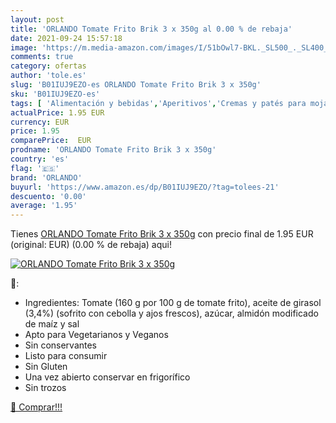 ```yaml
---
layout: post
title: 'ORLANDO Tomate Frito Brik 3 x 350g al 0.00 % de rebaja'
date: 2021-09-24 15:57:18
image: 'https://m.media-amazon.com/images/I/51bOwl7-BKL._SL500_._SL400_.jpg'
comments: true
category: ofertas
author: 'tole.es'
slug: 'B01IUJ9EZO-es ORLANDO Tomate Frito Brik 3 x 350g'
sku: 'B01IUJ9EZO-es'
tags: [ 'Alimentación y bebidas','Aperitivos','Cremas y patés para mojar y untar','Salsa de ajo para mojar y untar','Salsas, cremas y patés para mojar y untar','orlando', ]
actualPrice: 1.95 EUR
currency: EUR
price: 1.95
comparePrice:  EUR
prodname: 'ORLANDO Tomate Frito Brik 3 x 350g'
country: 'es'
flag: '🇪🇸'
brand: 'ORLANDO'
buyurl: 'https://www.amazon.es/dp/B01IUJ9EZO/?tag=tolees-21'
descuento: '0.00'
average: '1.95'
---
```


Tienes [ORLANDO Tomate Frito Brik 3 x 350g](https://www.amazon.es/dp/B01IUJ9EZO/?tag=tolees-21) con precio final de  1.95 EUR (original:  EUR) (0.00 %  de rebaja) aqui!

[![ORLANDO Tomate Frito Brik 3 x 350g](https://m.media-amazon.com/images/I/51bOwl7-BKL._SL500_._SL400_.jpg)](https://www.amazon.es/dp/B01IUJ9EZO/?tag=tolees-21)

🔎:

- Ingredientes: Tomate (160 g por 100 g de tomate frito), aceite de girasol (3,4%) (sofrito con cebolla y ajos frescos), azúcar, almidón modificado de maíz y sal
- Apto para Vegetarianos y Veganos
- Sin conservantes
- Listo para consumir
- Sin Gluten
- Una vez abierto conservar en frigorífico
- Sin trozos

[🛒 Comprar!!!](https://www.amazon.es/dp/B01IUJ9EZO/?tag=tolees-21)
